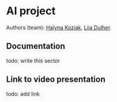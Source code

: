 # AI project
Authors (team): [Halyna Koziak](https://github.com/hkoziak),  [Liia Dulher](https://github.com/LiiaDulher).

## Documentation
todo: write this sector

## Link to video presentation
todo: add link
